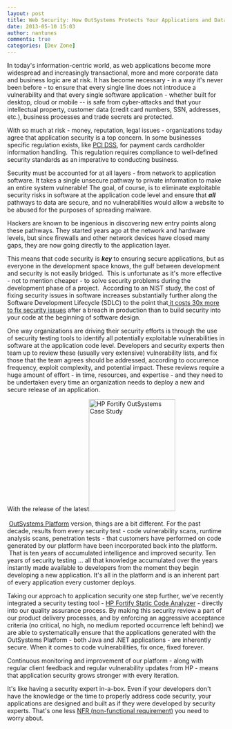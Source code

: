 ```yaml
---
layout: post
title: Web Security: How OutSystems Protects Your Applications and Data
date: 2013-05-10 15:03
author: nantunes
comments: true
categories: [Dev Zone]
---
```

<strong>I</strong>n today's information-centric world, as web applications become more widespread and increasingly transactional, more and more corporate data and business logic are at risk. It has become necessary - in a way it's never been before - to ensure that every single line does not introduce a vulnerability and that every single software application - whether built for desktop, cloud or mobile -- is safe from cyber-attacks and that your intellectual property, customer data (credit card numbers, SSN, addresses, etc.), business processes and trade secrets are protected.

<!--more-->

With so much at risk - money, reputation, legal issues - organizations today agree that application security is a top concern. In some businesses specific regulation exists, like <a href="http://en.wikipedia.org/wiki/PCI_DSS" target="">PCI DSS</a>, for payment cards cardholder information handling.  This regulation requires compliance to well-defined security standards as an imperative to conducting business.

Security must be accounted for at all layers - from network to application software. It takes a single unsecure pathway to private information to make an entire system vulnerable! The goal, of course, is to eliminate exploitable security risks in software at the application code level and ensure that <b><i>all</i></b> pathways to data are secure, and no vulnerabilities would allow a website to be abused for the purposes of spreading malware.

Hackers are known to be ingenious in discovering new entry points along these pathways. They started years ago at the network and hardware levels, but since firewalls and other network devices have closed many gaps, they are now going directly to the application layer.

This means that code security is <b><i>key</i></b> to ensuring secure applications, but as everyone in the development space knows, the gulf between development and security is not easily bridged.  This is unfortunate as it's more effective - not to mention cheaper - to solve security problems during the development phase of a project.  According to an NIST study, the cost of fixing security issues in software increases substantially further along the Software Development Lifecycle (SDLC) to the point that<a href="http://www.network1tv.com.br/downloads/pdf/20120905_nw1_muzilli_hp_v2.pdf"> it costs 30x more to fix security issues</a> after a breach in production than to build security into your code at the beginning of software design.

One way organizations are driving their security efforts is through the use of security testing tools to identify all potentially exploitable vulnerabilities in software at the application code level. Developers and security experts then team up to review these (usually very extensive) vulnerability lists, and fix those that the team agrees should be addressed, according to occurrence frequency, exploit complexity, and potential impact. These reviews require a huge amount of effort - in time, resources, and expertise - and they need to be undertaken every time an organization needs to deploy a new and secure release of an application.

With the release of the latest<a href="http://www.outsystems.com/res/hp-fortify-outsystems-case-study"><img class="alignleft wp-image-1936 size-full" style="margin-right: 40px; margin-bottom: 20px;" title="Download OutSystems Success Story with HP Fortify" src="https://www.outsystems.com/blog/wp-content/uploads/2013/05/hp-fortify-outsystems-case-study-thumb.png" alt="HP Fortify OutSystems Case Study" width="200" height="259" /></a> <a href="http://www.outsystems.com/agile-platform/" target="">OutSystems Platform</a> version, things are a bit different. For the past decade, results from every security test - code vulnerability scans, runtime analysis scans, penetration tests - that customers have performed on code generated by our platform have been incorporated back into the platform.  That is ten years of accumulated intelligence and improved security. Ten years of security testing ... all that knowledge accumulated over the years instantly made available to developers from the moment they begin developing a new application. It's all in the platform and is an inherent part of every application every customer deploys.

Taking our approach to application security one step further, we've recently integrated a security testing tool - <a href="http://www8.hp.com/us/en/software-solutions/software.html?compURI=1338812#.UYJGYbWG0WI" target="">HP Fortify Static Code Analyzer</a> - directly into our quality assurance process. By making this security review a part of our product delivery processes, and by enforcing an aggressive acceptance criteria (no critical, no high, no medium reported occurrence left behind) we are able to systematically ensure that the applications generated with the OutSystems Platform - both Java and .NET applications - are inherently secure. When it comes to code vulnerabilities, fix once, fixed forever.

Continuous monitoring and improvement of our platform - along with regular client feedback and regular vulnerability updates from HP - means that application security grows stronger with every iteration.

It's like having a security expert in-a-box. Even if your developers don't have the knowledge or the time to properly address code security, your applications are designed and built as if they were developed by security experts. That's one less <a href="https://www.outsystems.com/blog/2013/03/the-truth-about-non-functional-requirements-nfrs.html" target="">NFR (non-functional requirement)</a> you need to worry about.
